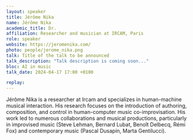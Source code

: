 ```yaml
---
layout: speaker
title: Jérôme Nika
name: Jérôme Nika
academic_title: Dr.
affiliation: Researcher and musician at IRCAM, Paris
role: speaker
website: https://jeromenika.com/
photo: people/jerome_nika.png
talk: Title of the talk to be announced
talk_description: "Talk description is coming soon..."
bloc: AI in music
talk_date: 2024-04-17 17:00 +0100

replay: 
---
```


Jérôme Nika is a researcher at Ircam and specializes in human-machine musical interaction. His research focuses on the introduction of authoring, composition, and control in human-computer music co-improvisation. His work led to numerous collaborations and musical productions, particularly in improvised music (Steve Lehman, Bernard Lubat, Benoît Delbecq, Rémi Fox) and contemporary music (Pascal Dusapin, Marta Gentilucci).
